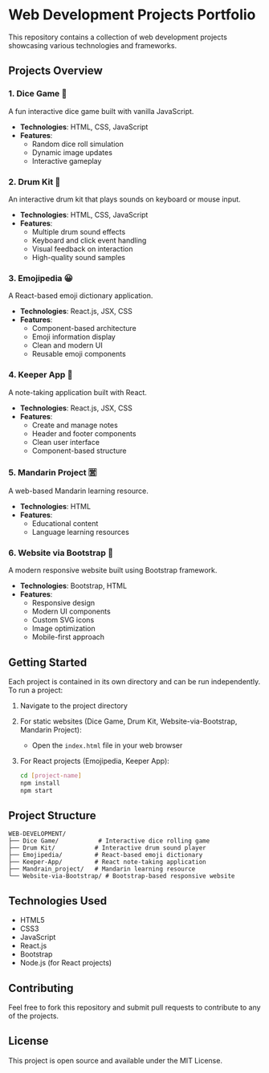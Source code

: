 # Web Development Projects Portfolio

This repository contains a collection of web development projects showcasing various technologies and frameworks.

## Projects Overview

### 1. Dice Game 🎲
A fun interactive dice game built with vanilla JavaScript.
- **Technologies**: HTML, CSS, JavaScript
- **Features**:
  - Random dice roll simulation
  - Dynamic image updates
  - Interactive gameplay

### 2. Drum Kit 🥁
An interactive drum kit that plays sounds on keyboard or mouse input.
- **Technologies**: HTML, CSS, JavaScript
- **Features**:
  - Multiple drum sound effects
  - Keyboard and click event handling
  - Visual feedback on interaction
  - High-quality sound samples

### 3. Emojipedia 😀
A React-based emoji dictionary application.
- **Technologies**: React.js, JSX, CSS
- **Features**:
  - Component-based architecture
  - Emoji information display
  - Clean and modern UI
  - Reusable emoji components

### 4. Keeper App 📝
A note-taking application built with React.
- **Technologies**: React.js, JSX, CSS
- **Features**:
  - Create and manage notes
  - Header and footer components
  - Clean user interface
  - Component-based structure

### 5. Mandarin Project 🈺
A web-based Mandarin learning resource.
- **Technologies**: HTML
- **Features**:
  - Educational content
  - Language learning resources

### 6. Website via Bootstrap 🎨
A modern responsive website built using Bootstrap framework.
- **Technologies**: Bootstrap, HTML
- **Features**:
  - Responsive design
  - Modern UI components
  - Custom SVG icons
  - Image optimization
  - Mobile-first approach

## Getting Started

Each project is contained in its own directory and can be run independently. To run a project:

1. Navigate to the project directory
2. For static websites (Dice Game, Drum Kit, Website-via-Bootstrap, Mandarin Project):
   - Open the `index.html` file in your web browser

3. For React projects (Emojipedia, Keeper App):
   ```bash
   cd [project-name]
   npm install
   npm start
   ```

## Project Structure
```
WEB-DEVELOPMENT/
├── Dice Game/           # Interactive dice rolling game
├── Drum Kit/           # Interactive drum sound player
├── Emojipedia/         # React-based emoji dictionary
├── Keeper-App/         # React note-taking application
├── Mandrain_project/   # Mandarin learning resource
└── Website-via-Bootstrap/ # Bootstrap-based responsive website
```

## Technologies Used
- HTML5
- CSS3
- JavaScript
- React.js
- Bootstrap
- Node.js (for React projects)

## Contributing
Feel free to fork this repository and submit pull requests to contribute to any of the projects.

## License
This project is open source and available under the MIT License.
